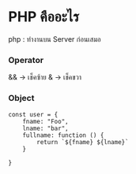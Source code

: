 # PHP คืออะไร

php : ทำงานบน Server ก่อนเสมอ


### Operator

&& -> เช็คซ้าย
& -> เช็คขวา

### Object

```
const user = {
    fname: "Foo",
    lname: "bar",
    fullname: function () {
        return `${fname} ${lname}`
    }

}
```